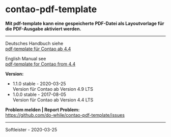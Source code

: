 # contao-pdf-template
**Mit pdf-template kann eine gespeicherte PDF-Datei als Layoutvorlage für die PDF-Ausgabe aktiviert werden.**


___


Deutsches Handbuch siehe<br>
[pdf-template für Contao ab 4.4](https://github.com/do-while/contao-pdf-template/wiki/pdf-template-f%C3%BCr-Contao-4.4-(DE))


English Manual see<br>
[pdf-template for Contao from 4.4](https://github.com/do-while/contao-pdf-template/wiki/pdf-template-for-Contao-4.4-(EN))


**Version:**<br>
* 1.1.0 stable - 2020-03-25<br>Version für Contao ab Version 4.9 LTS
* 1.0.0 stable - 2017-08-05<br>Version für Contao ab Version 4.4 LTS


**Problem melden | Report Problem:**<br>
https://github.com/do-while/contao-pdf-template/issues



___
Softleister - 2020-03-25
